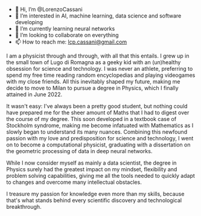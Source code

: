 - 👋 Hi, I’m @LorenzoCassani
- 👀 I’m interested in AI, machine learning, data science and software developing
- 🌱 I’m currently learning neural networks
- 💞️ I’m looking to collaborate on everything
- 📫 How to reach me: lcp.cassani@gmail.com

I am a physicist through and through, with all that this entails. I grew up in the small town of Lugo di Romagna as a geeky kid with an (un)healthy obsession for science and technology. I was never an athlete, preferring to spend my free time reading random encyclopedias and playing videogames with my close friends. All this inevitably shaped my future, making me decide to move to Milan to pursue a degree in Physics, which I finally attained in June 2022.

It wasn't easy: I've always been a pretty good student, but nothing could have prepared me for the sheer amount of Maths that I had to digest over the course of my degree. This soon developed in a textbook case of Stockholm syndrome, making me become infatuated with Mathematics as I slowly began to understand its many nuances. Combining this newfound passion with my love and predisposition for science and technology, I went on to become a computational physicist, graduating with a dissertation on the geometric processing of data in deep neural networks.

While I now consider myself as mainly a data scientist, the degree in Physics surely had the greatest impact on my mindset, flexibility and problem solving capabilities, giving me all the tools needed to quickly adapt to changes and overcome many intellectual obstacles.

I treasure my passion for knowledge even more than my skills, because that's what stands behind every scientific discovery and technological breakthrough.

<!---
LorenzoCassani/LorenzoCassani is a ✨ special ✨ repository because its `README.md` (this file) appears on your GitHub profile.
You can click the Preview link to take a look at your changes.
--->
